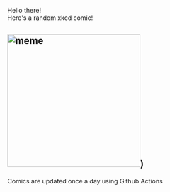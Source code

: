 Hello there! <br>Here's a random xkcd comic!<br>
## <img src="https://imgs.xkcd.com/comics/honor_societies.png" alt="meme" width="300"/>)<br>
Comics are updated once a day using Github Actions